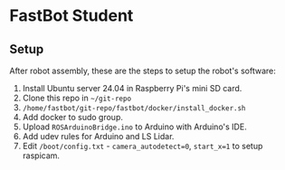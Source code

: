 # FastBot Student

## Setup

After robot assembly, these are the steps to setup the robot's software:

1. Install Ubuntu server 24.04 in Raspberry Pi's mini SD card.
2. Clone this repo in `~/git-repo`
3. `/home/fastbot/git-repo/fastbot/docker/install_docker.sh`
4. Add docker to sudo group.
4. Upload `ROSArduinoBridge.ino` to Arduino with Arduino's IDE.
5. Add udev rules for Arduino and LS Lidar.
6. Edit `/boot/config.txt` - `camera_autodetect=0`, `start_x=1` to setup raspicam.

